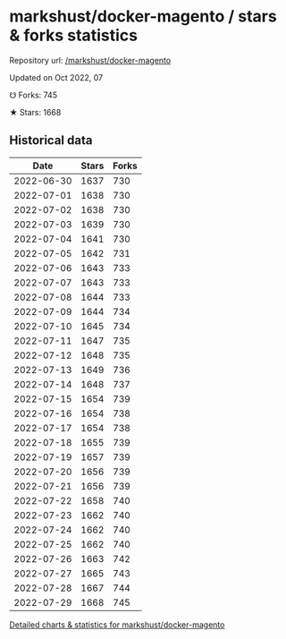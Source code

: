 # markshust/docker-magento / stars & forks statistics

Repository url: [/markshust/docker-magento](https://github.com/markshust/docker-magento)

Updated on Oct 2022, 07

☋ Forks: 745

★ Stars: 1668

## Historical data
| Date | Stars | Forks |
|------|-------|-------|
| 2022-06-30 | 1637 | 730 | 
| 2022-07-01 | 1638 | 730 | 
| 2022-07-02 | 1638 | 730 | 
| 2022-07-03 | 1639 | 730 | 
| 2022-07-04 | 1641 | 730 | 
| 2022-07-05 | 1642 | 731 | 
| 2022-07-06 | 1643 | 733 | 
| 2022-07-07 | 1643 | 733 | 
| 2022-07-08 | 1644 | 733 | 
| 2022-07-09 | 1644 | 734 | 
| 2022-07-10 | 1645 | 734 | 
| 2022-07-11 | 1647 | 735 | 
| 2022-07-12 | 1648 | 735 | 
| 2022-07-13 | 1649 | 736 | 
| 2022-07-14 | 1648 | 737 | 
| 2022-07-15 | 1654 | 739 | 
| 2022-07-16 | 1654 | 738 | 
| 2022-07-17 | 1654 | 738 | 
| 2022-07-18 | 1655 | 739 | 
| 2022-07-19 | 1657 | 739 | 
| 2022-07-20 | 1656 | 739 | 
| 2022-07-21 | 1656 | 739 | 
| 2022-07-22 | 1658 | 740 | 
| 2022-07-23 | 1662 | 740 | 
| 2022-07-24 | 1662 | 740 | 
| 2022-07-25 | 1662 | 740 | 
| 2022-07-26 | 1663 | 742 | 
| 2022-07-27 | 1665 | 743 | 
| 2022-07-28 | 1667 | 744 | 
| 2022-07-29 | 1668 | 745 | 


[Detailed charts & statistics for markshust/docker-magento](https://reviewgithub.com/rep/markshust/docker-magento)
